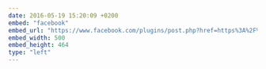 ```yaml
---
date: 2016-05-19 15:20:09 +0200
embed: "facebook"
embed_url: "https://www.facebook.com/plugins/post.php?href=https%3A%2F%2Fwww.facebook.com%2Fphoto.php%3Ffbid%3D878729335586873%26set%3Da.272256412900838.68734.100003494449349%26type%3D3&width=500"
embed_width: 500
embed_height: 464
type: "left"
---
```


